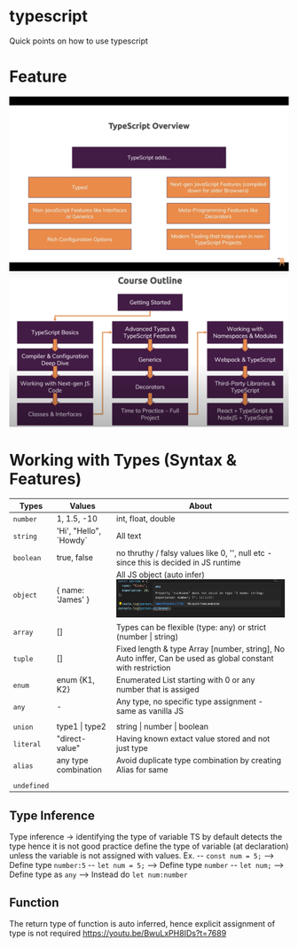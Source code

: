 # typescript

Quick points on how to use typescript

# Feature

![](images/01_ts_features.png)
![](images/02_index.png)

# Working with Types (Syntax & Features)

| Types       | Values                   | About                                                                                                       |
| ----------- | ------------------------ | ----------------------------------------------------------------------------------------------------------- |
| `number`    | 1, 1.5, -10              | int, float, double                                                                                          |
| `string`    | 'Hi', "Hello", \`Howdy\` | All text                                                                                                    |
| `boolean`   | true, false              | no thruthy / falsy values like 0, '', null etc - since this is decided in JS runtime                        |
| `object`    | { name: 'James' }        | All JS object (auto infer) ![](images/02z_01_object.png)                                                    |
| `array`     | []                       | Types can be flexible (type: any) or strict (number \| string)                                              |
| `tuple`     | []                       | Fixed length & type Array [number, string], No Auto inffer, Can be used as global constant with restriction |
| `enum`      | enum {K1, K2}            | Enumerated List starting with 0 or any number that is assiged                                               |
| `any`       | -                        | Any type, no specific type assignment - same as vanilla JS                                                  |
|             |                          |                                                                                                             |
| `union`     | type1 \| type2           | string \| number \| boolean                                                                                 |
| `literal`   | "direct-value"           | Having known extact value stored and not just type                                                          |
| `alias`     | any type combination     | Avoid duplicate type combination by creating Alias for same                                                 |
|             |                          |                                                                                                             |
| `undefined` |                          |                                                                                                             |

## Type Inference

Type inference -> identifying the type of variable
TS by default detects the type hence it is not good practice define the type of variable (at declaration) unless the variable is not assigned with values.
Ex.
-- `const num = 5;` --> Define type `number:5`
-- `let num = 5;` --> Define type `number`
-- `let num;` --> Define type as `any` --> Instead do `let num:number`

## Function

The return type of function is auto inferred, hence explicit assignment of type is not required
https://youtu.be/BwuLxPH8IDs?t=7689
